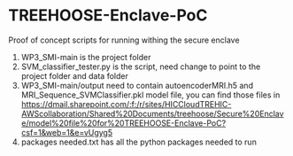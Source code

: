 # TREEHOOSE-Enclave-PoC
Proof of concept scripts for running withing the secure enclave

1. WP3_SMI-main is the project folder
2. SVM_classifier_tester.py is the script, need change to point to the project folder and data folder
3. WP3_SMI-main/output need to contain autoencoderMRI.h5 and MRI_Sequence_SVMClassifier.pkl model file, you can find those files in https://dmail.sharepoint.com/:f:/r/sites/HICCloudTREHIC-AWScollaboration/Shared%20Documents/treehoose/Secure%20Enclave/model%20file%20for%20TREEHOOSE-Enclave-PoC?csf=1&web=1&e=vUgyg5 
4. packages needed.txt has all the python packages needed to run 
